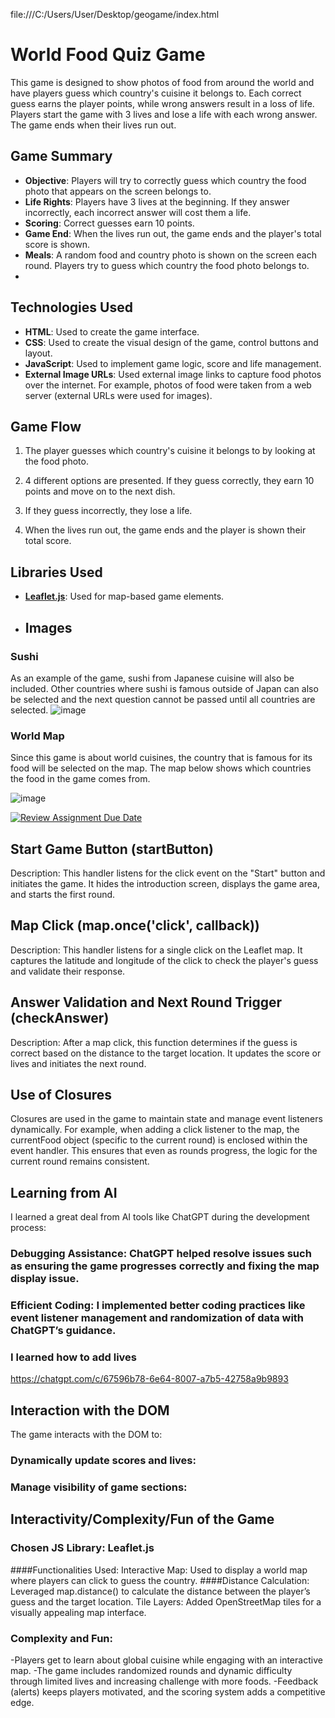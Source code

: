 file:///C:/Users/User/Desktop/geogame/index.html
# World Food Quiz Game

This game is designed to show photos of food from around the world and have players guess which country's cuisine it belongs to. Each correct guess earns the player points, while wrong answers result in a loss of life. Players start the game with 3 lives and lose a life with each wrong answer. The game ends when their lives run out.

## Game Summary

- **Objective**: Players will try to correctly guess which country the food photo that appears on the screen belongs to.
- **Life Rights**: Players have 3 lives at the beginning. If they answer incorrectly, each incorrect answer will cost them a life.
- **Scoring**: Correct guesses earn 10 points.
- **Game End**: When the lives run out, the game ends and the player's total score is shown.
- **Meals**: A random food and country photo is shown on the screen each round. Players try to guess which country the food photo belongs to.
- 
## Technologies Used

- **HTML**: Used to create the game interface.
- **CSS**: Used to create the visual design of the game, control buttons and layout.
- **JavaScript**: Used to implement game logic, score and life management.
- **External Image URLs**: Used external image links to capture food photos over the internet. For example, photos of food were taken from a web server (external URLs were used for images).
  
## Game Flow

1. The player guesses which country's cuisine it belongs to by looking at the food photo.

2. 4 different options are presented. If they guess correctly, they earn 10 points and move on to the next dish.

3. If they guess incorrectly, they lose a life.

4. When the lives run out, the game ends and the player is shown their total score.

## Libraries Used

- **[Leaflet.js](https://leafletjs.com/)**: Used for map-based game elements.

- ## Images
### Sushi
As an example of the game, sushi from Japanese cuisine will also be included.
Other countries where sushi is famous outside of Japan can also be selected and the next question cannot be passed until all countries are selected.
![image](https://github.com/user-attachments/assets/b87f3275-237a-474b-87c5-ce14187d271b)

### World Map
Since this game is about world cuisines, the country that is famous for its food will be selected on the map. The map below shows which countries the food in the game comes from.

![image](https://github.com/user-attachments/assets/f12dea86-32e7-4050-ab96-0f25b7e3d9f7)

[![Review Assignment Due Date](https://classroom.github.com/assets/deadline-readme-button-22041afd0340ce965d47ae6ef1cefeee28c7c493a6346c4f15d667ab976d596c.svg)](https://classroom.github.com/a/ATV5e7Id)

## Start Game Button (startButton)

Description: This handler listens for the click event on the "Start" button and initiates the game. It hides the introduction screen, displays the game area, and starts the first round.

## Map Click (map.once('click', callback))

Description: This handler listens for a single click on the Leaflet map. It captures the latitude and longitude of the click to check the player's guess and validate their response.

## Answer Validation and Next Round Trigger (checkAnswer)

Description: After a map click, this function determines if the guess is correct based on the distance to the target location. It updates the score or lives and initiates the next round.

## Use of Closures
Closures are used in the game to maintain state and manage event listeners dynamically. For example, when adding a click listener to the map, the currentFood object (specific to the current round) is enclosed within the event handler. This ensures that even as rounds progress, the logic for the current round remains consistent.

## Learning from AI
I learned a great deal from AI tools like ChatGPT during the development process:

### Debugging Assistance: ChatGPT helped resolve issues such as ensuring the game progresses correctly and fixing the map display issue.
### Efficient Coding: I implemented better coding practices like event listener management and randomization of data with ChatGPT’s guidance.
### I learned how to add lives

https://chatgpt.com/c/67596b78-6e64-8007-a7b5-42758a9b9893

## Interaction with the DOM
The game interacts with the DOM to:

### Dynamically update scores and lives:
### Manage visibility of game sections:


## Interactivity/Complexity/Fun of the Game
### Chosen JS Library: Leaflet.js
####Functionalities Used:
Interactive Map: Used to display a world map where players can click to guess the country.
####Distance Calculation: 
Leveraged map.distance() to calculate the distance between the player’s guess and the target location.
Tile Layers: Added OpenStreetMap tiles for a visually appealing map interface.

### Complexity and Fun:

-Players get to learn about global cuisine while engaging with an interactive map.
-The game includes randomized rounds and dynamic difficulty through limited lives and increasing challenge with more foods.
-Feedback (alerts) keeps players motivated, and the scoring system adds a competitive edge.
